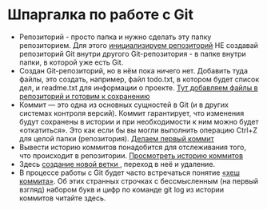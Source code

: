 # Шпаргалка по работе с Git
- Репозиторий - просто папка и нужно сделать  эту папку репозиторием. Для этого [инициализируем репозиторий](./init_help.md) НЕ создавай репозиторий Git внутри другого Git-репозитория - в папке внутри папки, в которой уже есть Git. 
- Создан Git-репозиторий, но в нём пока ничего нет. Добавить туда файлы, это создать, например, файл todo.txt, в котором будет список дел, и readme.txt для информации о проекте. [Тут добавляем файлы в репозиторий и готовим к сохранению](./add_help.md)
- Коммит — это одна из основных сущностей в Git (и в других системах контроля версий). Коммит гарантирует, что изменения будут сохранены в истории и при необходимости к ним можно будет «откатиться». Это как если бы вы могли выполнить операцию Ctrl+Z для целой папки (репозитория). [Делаем первый коммит](./commit_help.md)
- Вывести историю коммитов понадобится для отслеживания того, что происходит в репозитории. [Просмотреть историю коммитов](./log_help.md)
-  Здесь [создание новой ветки ](./branch_help.md), переход в неё и удаление.
- В процессе работы с Git будет часто встречаться понятие [«хеш коммита»](./hash_help.md). Об этих странных строчках с бессмысленным (на первый взгляд) набором букв и цифр по команде git log из истории коммитов читайте здесь. 
 
